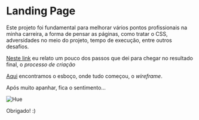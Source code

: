 # Landing Page

Este projeto foi fundamental para melhorar vários pontos profissionais na minha carreira, a forma de pensar as páginas, como tratar o CSS, adversidades no meio do projeto, tempo de execução, entre outros desafios.

[Neste link](https://github.com/meche/landingpage/blob/master/processodecriacao.md) eu relato um pouco dos passos que dei para chegar no resultado final, o *processo de criação*

[Aqui](https://github.com/meche/landingpage/tree/master/wireframe) encontramos o esboço, onde tudo começou, o *wireframe*.

Após muito apanhar, fica o sentimento...

![Hue](img/acabou.gif)

Obrigado! :)
